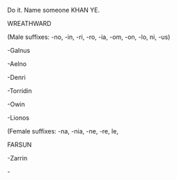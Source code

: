 Do it. Name someone KHAN YE.

WREATHWARD

(Male suffixes: -no, -in, -ri, -ro, -ia, -om, -on, -lo, ni, -us)

\-Galnus

\-Aelno

\-Denri

\-Torridin

\-Owin

\-Lionos



(Female suffixes: -na, -nia, -ne, -re, le, 

FARSUN

\-Zarrin


\-
